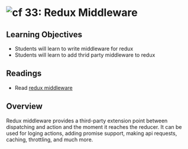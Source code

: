 ![cf](http://i.imgur.com/7v5ASc8.png) 33: Redux Middleware
===

## Learning Objectives
* Students will learn to write middleware for redux
* Students will learn to add thrid party middleware to redux

## Readings
* Read [redux middleware](http://redux.js.org/docs/advanced/Middleware.html)

## Overview
Redux middleware provides a third-party extension point between dispatching and action and the moment it reaches the reducer. It can be used for loging actions, adding promise support, making api requests, caching, throttling, and much more.
